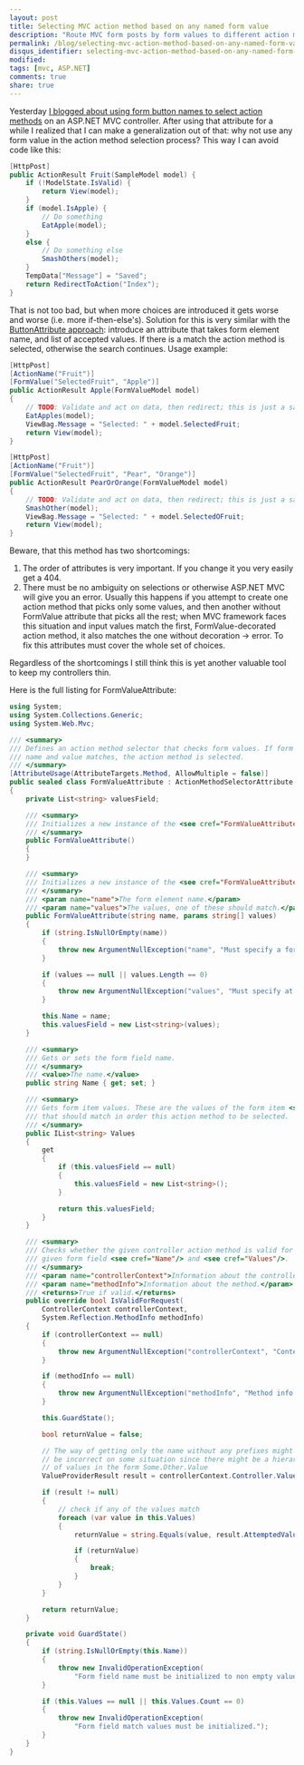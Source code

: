 ```yaml
---
layout: post
title: Selecting MVC action method based on any named form value
description: "Route MVC form posts by form values to different action methods."
permalink: /blog/selecting-mvc-action-method-based-on-any-named-form-value
disqus_identifier: selecting-mvc-action-method-based-on-any-named-form-value
modified: 
tags: [mvc, ASP.NET]
comments: true
share: true
---
```


Yesterday [I blogged about using form button names to select action 
methods](/blog/selecting-mvc-action-method-based-on-the-button-clicked) 
on an ASP.NET MVC controller. After using that attribute for a 
while I realized that I can make a generalization out of that: why 
not use any form value in the action method selection process? 
This way I can avoid code like this:

```csharp
[HttpPost]
public ActionResult Fruit(SampleModel model) {
    if (!ModelState.IsValid) {
        return View(model);
    }
    if (model.IsApple) {
        // Do something
        EatApple(model);
    }
    else {
        // Do something else
        SmashOthers(model);
    }
    TempData["Message"] = "Saved";
    return RedirectToAction("Index");
}
```

That is not too bad, but when more choices are introduced it gets worse 
and worse (i.e. more if-then-else's). Solution for this is very similar 
with the [ButtonAttribute approach](/blog/selecting-mvc-action-method-based-on-the-button-clicked): 
introduce an attribute that takes form element name, and list of accepted values. If 
there is a match the action method is selected, otherwise the search continues. Usage example:

```csharp
[HttpPost]
[ActionName("Fruit")]
[FormValue("SelectedFruit", "Apple")]
public ActionResult Apple(FormValueModel model)
{
    // TODO: Validate and act on data, then redirect; this is just a sample
    EatApples(model);    
    ViewBag.Message = "Selected: " + model.SelectedFruit;
    return View(model);
}

[HttpPost]
[ActionName("Fruit")]
[FormValue("SelectedFruit", "Pear", "Orange")]
public ActionResult PearOrOrange(FormValueModel model)
{
    // TODO: Validate and act on data, then redirect; this is just a sample
    SmashOther(model);
    ViewBag.Message = "Selected: " + model.SelectedOFruit;
    return View(model);
}
```

Beware, that this method has two shortcomings:

1. The order of attributes is very important. If you change it you very easily get a 404.
2. There must be no ambiguity on selections or otherwise ASP.NET MVC will give you an error. 
Usually this happens if you attempt to create one action method that picks only some values, 
and then another without FormValue attribute that picks all the rest; when MVC framework faces 
this situation and input values match the first, FormValue-decorated action method, it also 
matches the one without decoration -> error. To fix this attributes must cover the whole set 
of choices.

Regardless of the shortcomings I still think this is yet another valuable tool to keep my controllers thin.

Here is the full listing for FormValueAttribute:

```csharp
using System;
using System.Collections.Generic;
using System.Web.Mvc;

/// <summary>
/// Defines an action method selector that checks form values. If form item 
/// name and value matches, the action method is selected.
/// </summary>
[AttributeUsage(AttributeTargets.Method, AllowMultiple = false)]
public sealed class FormValueAttribute : ActionMethodSelectorAttribute
{
    private List<string> valuesField;

    /// <summary>
    /// Initializes a new instance of the <see cref="FormValueAttribute"/> class.
    /// </summary>
    public FormValueAttribute()
    {
    }

    /// <summary>
    /// Initializes a new instance of the <see cref="FormValueAttribute"/> class.
    /// </summary>
    /// <param name="name">The form element name.</param>
    /// <param name="values">The values, one of these should match.</param>
    public FormValueAttribute(string name, params string[] values)
    {
        if (string.IsNullOrEmpty(name))
        {
            throw new ArgumentNullException("name", "Must specify a form element name.");
        }

        if (values == null || values.Length == 0)
        {
            throw new ArgumentNullException("values", "Must specify at least one value.");
        }

        this.Name = name;
        this.valuesField = new List<string>(values);
    }

    /// <summary>
    /// Gets or sets the form field name.
    /// </summary>
    /// <value>The name.</value>
    public string Name { get; set; }

    /// <summary>
    /// Gets form item values. These are the values of the form item <see cref="Name"/> 
    /// that should match in order this action method to be selected. 
    /// </summary>
    public IList<string> Values
    {
        get
        {
            if (this.valuesField == null)
            {
                this.valuesField = new List<string>();
            }

            return this.valuesField;
        }
    }

    /// <summary>
    /// Checks whether the given controller action method is valid for execution based on 
    /// given form field <see cref="Name"/> and <see cref="Values"/>.
    /// </summary>
    /// <param name="controllerContext">Information about the controller.</param>
    /// <param name="methodInfo">Information about the method.</param>
    /// <returns>True if valid.</returns>
    public override bool IsValidForRequest(
        ControllerContext controllerContext,
        System.Reflection.MethodInfo methodInfo)
    {
        if (controllerContext == null)
        {
            throw new ArgumentNullException("controllerContext", "Context can't be null.");
        }

        if (methodInfo == null)
        {
            throw new ArgumentNullException("methodInfo", "Method info can't be null.");
        }

        this.GuardState();

        bool returnValue = false;

        // The way of getting only the name without any prefixes might 
        // be incorrect on some situation since there might be a hierarchy 
        // of values in the form Some.Other.Value
        ValueProviderResult result = controllerContext.Controller.ValueProvider.GetValue(this.Name);

        if (result != null)
        {
            // check if any of the values match
            foreach (var value in this.Values)
            {
                returnValue = string.Equals(value, result.AttemptedValue as string);

                if (returnValue)
                {
                    break;
                }
            }
        }

        return returnValue;
    }

    private void GuardState()
    {
        if (string.IsNullOrEmpty(this.Name))
        {
            throw new InvalidOperationException(
                "Form field name must be initialized to non empty value");
        }

        if (this.Values == null || this.Values.Count == 0)
        {
            throw new InvalidOperationException(
                "Form field match values must be initialized.");
        }
    }
}
```
